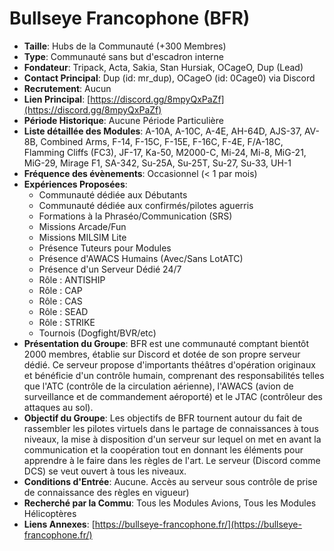 # Bullseye Francophone (BFR)

- **Taille**: Hubs de la Communauté (+300 Membres)
- **Type**: Communauté sans but d'escadron interne
- **Fondateur**: Tripack, Acta, Sakia, Stan Hursiak, OCageO, Dup (Lead)
- **Contact Principal**: Dup (id: mr_dup), OCageO (id: 0Cage0) via Discord
- **Recrutement**: Aucun
- **Lien Principal**: [https://discord.gg/8mpyQxPaZf](https://discord.gg/8mpyQxPaZf)
- **Période Historique**: Aucune Période Particulière
- **Liste détaillée des Modules**: A-10A, A-10C, A-4E, AH-64D, AJS-37, AV-8B, Combined Arms, F-14, F-15C, F-15E, F-16C, F-4E, F/A-18C, Flamming Cliffs (FC3), JF-17, Ka-50, M2000-C, Mi-24, Mi-8, MiG-21, MiG-29, Mirage F1, SA-342, Su-25A, Su-25T, Su-27, Su-33, UH-1
- **Fréquence des évènements**: Occasionnel (< 1 par mois)
- **Expériences Proposées**:
  - Communauté dédiée aux Débutants
  - Communauté dédiée aux confirmés/pilotes aguerris
  - Formations à la Phraséo/Communication (SRS)
  - Missions Arcade/Fun
  - Missions MILSIM Lite
  - Présence Tuteurs pour Modules
  - Présence d'AWACS Humains (Avec/Sans LotATC)
  - Présence d'un Serveur Dédié 24/7
  - Rôle : ANTISHIP
  - Rôle : CAP
  - Rôle : CAS
  - Rôle : SEAD
  - Rôle : STRIKE
  - Tournois (Dogfight/BVR/etc)
- **Présentation du Groupe**: BFR est une communauté comptant bientôt 2000 membres, établie sur Discord et dotée de son propre serveur dédié. Ce serveur propose d'importants théâtres d'opération originaux et bénéficie d'un contrôle humain, comprenant des responsabilités telles que l'ATC (contrôle de la circulation aérienne), l'AWACS (avion de surveillance et de commandement aéroporté) et le JTAC (contrôleur des attaques au sol).
- **Objectif du Groupe**: Les objectifs de BFR tournent autour du fait de rassembler les pilotes virtuels dans le partage de connaissances à tous niveaux, la mise à disposition d'un serveur sur lequel on met en avant la communication et la coopération tout en donnant les éléments pour apprendre à le faire dans les règles de l'art. Le serveur (Discord comme DCS) se veut ouvert à tous les niveaux.
- **Conditions d'Entrée**: Aucune. Accès au serveur sous contrôle de prise de connaissance des règles en vigueur)
- **Recherché par la Commu**: Tous les Modules Avions, Tous les Modules Hélicoptères
- **Liens Annexes**: [https://bullseye-francophone.fr/](https://bullseye-francophone.fr/)